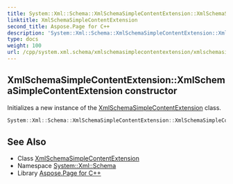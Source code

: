 ```yaml
---
title: System::Xml::Schema::XmlSchemaSimpleContentExtension::XmlSchemaSimpleContentExtension constructor
linktitle: XmlSchemaSimpleContentExtension
second_title: Aspose.Page for C++
description: 'System::Xml::Schema::XmlSchemaSimpleContentExtension::XmlSchemaSimpleContentExtension constructor. Initializes a new instance of the XmlSchemaSimpleContentExtension class in C++.'
type: docs
weight: 100
url: /cpp/system.xml.schema/xmlschemasimplecontentextension/xmlschemasimplecontentextension/
---
```

## XmlSchemaSimpleContentExtension::XmlSchemaSimpleContentExtension constructor


Initializes a new instance of the [XmlSchemaSimpleContentExtension](../) class.

```cpp
System::Xml::Schema::XmlSchemaSimpleContentExtension::XmlSchemaSimpleContentExtension()
```

## See Also

* Class [XmlSchemaSimpleContentExtension](../)
* Namespace [System::Xml::Schema](../../)
* Library [Aspose.Page for C++](../../../)
